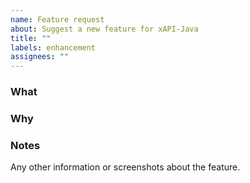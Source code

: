 ```yaml
---
name: Feature request
about: Suggest a new feature for xAPI-Java
title: ""
labels: enhancement
assignees: ""
---
```


### What

<!--
What does the feature do?
-->

### Why

<!--
Why is the feature useful?
-->

### Notes

Any other information or screenshots about the feature.
